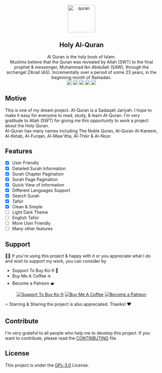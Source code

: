 <div align="center">
    <img src="https://i.ibb.co/Z1Hz3Yr/quran.png" alt="quran" border="0" height='90'>
    <h2>Holy Al-Quran</h2>
    Al Quran is the holy book of Islam. <br>Muslims believe that the Quran was revealed by Allah (SWT) to the final prophet & messenger, Muhammad Ibn Abdullah (SAW), through the archangel Zibrail (AS). Incrementally over a period of some 23 years, in the beginning month of Ramadan.<br>
    
  <img src="https://img.shields.io/github/forks/mrhrifat/holy-alquran?style=for-the-badge">

  <img src="https://img.shields.io/github/stars/mrhrifat/holy-alquran?style=for-the-badge">

  <img src="https://img.shields.io/github/issues/mrhrifat/holy-alquran?style=for-the-badge">

  <img src="https://img.shields.io/github/issues-pr/mrhrifat/holy-alquran?style=for-the-badge">

  <img src="https://img.shields.io/github/license/mrhrifat/holy-alquran?style=for-the-badge">
</div>

## Motive
This is one of my dream project. Al-Quran is a Sadaqah Jariyah. I hope to make it easy for everyone to read, study, & learn Al-Quran. I'm very gratitude to Allah (SWT) for giving me this opportunity to work a project about the Holy Quran. <br>Al-Quran has many names including The Noble Quran, Al-Quran Al-Kareem, Al-Ketab, Al-Furqan, Al-Maw'itha, Al-Thikr & Al-Noor.

## Features
- [x] User Friendly
- [x] Detailed Surah Information
- [x] Surah Chapter Pagination
- [x] Surah Page Pagination
- [x] Quick View of Information
- [x] Different Languages Support
- [x] Search Surah
- [x] Tafsir 
- [x] Clean & Simple
- [ ] Light Dark Theme
- [ ] English Tafsir
- [ ] More User Friendly
- [ ] Many other features

## Support
👍🏻 If you're using this project & happy with it or you appreciate what I do and wish to support my work, you can consider by 
- Support To Buy Ko-fi 🍵
- Buy Me A Coffee ☕️
- Become a Patreon 🫖
<div align='center'>

 [![](https://img.shields.io/badge/Ko_fi-FF5E5B?style=for-the-badge&logo=Ko-fi&logoColor=white "Support To Buy Ko-fi")](https://ko-fi.com/mrhrifat)  [![](https://img.shields.io/badge/Buy_Me_A_Coffee-FFDD00?style=for-the-badge&logo=buy-me-a-coffee&logoColor=black "Buy Me A Coffee")](https://buymeacoffee.com/mrhrifat)  [![](https://img.shields.io/badge/Patreon-F96854?style=for-the-badge&logo=Patreon&logoColor=white "Become a Patreon")](https://patreon.com/mrhrifat)

</div>
⭐️ Starring & Sharing the project is also appreciated. Thanks! ❤️

## Contribute
I'm very grateful to all people who help me to develop this project. If you want to contribute, please read the [CONTRIBUTING](https://github.com/mrhrifat/holy-alquran/blob/master/CONTRIBUTING.md) file.

## License
This project is under the [GPL-3.0](https://github.com/mrhrifat/holy-alquran/blob/master/LICENSE.md) License.